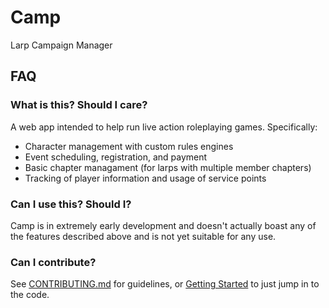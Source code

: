 # Camp
Larp Campaign Manager

## FAQ
### What is this? Should I care?

A web app intended to help run live action roleplaying games.
Specifically:

* Character management with custom rules engines
* Event scheduling, registration, and payment
* Basic chapter managament (for larps with multiple member chapters)
* Tracking of player information and usage of service points

### Can I use this? Should I?

Camp is in extremely early development and doesn't actually boast any of
the features described above and is not yet suitable for any use.

### Can I contribute?

See [CONTRIBUTING.md](CONTRIBUTING.md) for guidelines, or [Getting Started](docs/getting-started.md)
to just jump in to the code.
